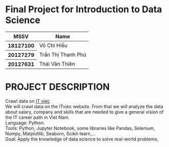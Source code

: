 <h1>Final Project for Introduction to Data Science</h1>

<table class="table">
  <thead>
    <tr>
      <th scope="col">MSSV</th>
      <th scope="col">Name</th>
    </tr>
  </thead>
  <tbody>
    <tr>
      <th scope="row">18127100</th>
      <td>Võ Chí Hiếu</td>
    </tr>
    <tr>
      <th scope="row">20127279</th>
      <td>Trần Thị Thanh Phú</td>
    </tr>
    <tr>
      <th scope="row">20127631</th>
      <td>Thái Văn Thiên</td>
    </tr>
  </tbody>
</table>

<h1>PROJECT DESCRIPTION</h1>
  <span>
    Crawl data on <a href="https://itviec.com/">IT viec</a>
   </span><br>
  <span>
  We will crawl data on the ITviec website. From that we will analyze the data about salary, company and skills that are needed to give a general vision of the IT career path in Viet Nam.<br>
  Language: Python.<br>
  Tools: Python, Jupyter Notebook, some libraries like  Pandas, Selenium, Numpy, Matplotlib, Seaborn, Scikit-learn,...<br>
Goal: Apply the knowledge of data science to solve real-world problems.   
  </span>
  
